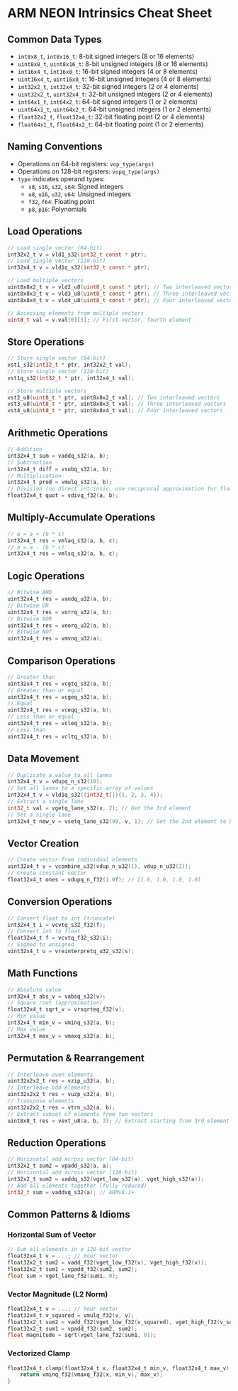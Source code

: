 # ARM NEON Intrinsics Cheat Sheet

## Common Data Types

- `int8x8_t`, `int8x16_t`: 8-bit signed integers (8 or 16 elements)
- `uint8x8_t`, `uint8x16_t`: 8-bit unsigned integers (8 or 16 elements)
- `int16x4_t`, `int16x8_t`: 16-bit signed integers (4 or 8 elements)
- `uint16x4_t`, `uint16x8_t`: 16-bit unsigned integers (4 or 8 elements)
- `int32x2_t`, `int32x4_t`: 32-bit signed integers (2 or 4 elements)
- `uint32x2_t`, `uint32x4_t`: 32-bit unsigned integers (2 or 4 elements)
- `int64x1_t`, `int64x2_t`: 64-bit signed integers (1 or 2 elements)
- `uint64x1_t`, `uint64x2_t`: 64-bit unsigned integers (1 or 2 elements)
- `float32x2_t`, `float32x4_t`: 32-bit floating point (2 or 4 elements)
- `float64x1_t`, `float64x2_t`: 64-bit floating point (1 or 2 elements)

## Naming Conventions

- Operations on 64-bit registers: `vop_type(args)`
- Operations on 128-bit registers: `vopq_type(args)`
- `type` indicates operand types:
  - `s8`, `s16`, `s32`, `s64`: Signed integers
  - `u8`, `u16`, `u32`, `u64`: Unsigned integers
  - `f32`, `f64`: Floating point
  - `p8`, `p16`: Polynomials

## Load Operations

```c
// Load single vector (64-bit)
int32x2_t v = vld1_s32(int32_t const * ptr);
// Load single vector (128-bit)
int32x4_t v = vld1q_s32(int32_t const * ptr);

// Load multiple vectors
uint8x8x2_t v = vld2_u8(uint8_t const * ptr); // Two interleaved vectors
uint8x8x3_t v = vld3_u8(uint8_t const * ptr); // Three interleaved vectors
uint8x8x4_t v = vld4_u8(uint8_t const * ptr); // Four interleaved vectors

// Accessing elements from multiple vectors
uint8_t val = v.val[0][3]; // First vector, fourth element
```

## Store Operations

```c
// Store single vector (64-bit)
vst1_s32(int32_t * ptr, int32x2_t val);
// Store single vector (128-bit)
vst1q_s32(int32_t * ptr, int32x4_t val);

// Store multiple vectors
vst2_u8(uint8_t * ptr, uint8x8x2_t val); // Two interleaved vectors
vst3_u8(uint8_t * ptr, uint8x8x3_t val); // Three interleaved vectors
vst4_u8(uint8_t * ptr, uint8x8x4_t val); // Four interleaved vectors
```

## Arithmetic Operations

```c
// Addition
int32x4_t sum = vaddq_s32(a, b);
// Subtraction
int32x4_t diff = vsubq_s32(a, b);
// Multiplication
int32x4_t prod = vmulq_s32(a, b);
// Division (no direct intrinsic, use reciprocal approximation for floats)
float32x4_t quot = vdivq_f32(a, b);
```

## Multiply-Accumulate Operations

```c
// a = a + (b * c)
int32x4_t res = vmlaq_s32(a, b, c);
// a = a - (b * c)
int32x4_t res = vmlsq_s32(a, b, c);
```

## Logic Operations

```c
// Bitwise AND
uint32x4_t res = vandq_u32(a, b);
// Bitwise OR
uint32x4_t res = vorrq_u32(a, b);
// Bitwise XOR
uint32x4_t res = veorq_u32(a, b);
// Bitwise NOT
uint32x4_t res = vmvnq_u32(a);
```

## Comparison Operations

```c
// Greater than
uint32x4_t res = vcgtq_s32(a, b);
// Greater than or equal
uint32x4_t res = vcgeq_s32(a, b);
// Equal
uint32x4_t res = vceqq_s32(a, b);
// Less than or equal
uint32x4_t res = vcleq_s32(a, b);
// Less than
uint32x4_t res = vcltq_s32(a, b);
```

## Data Movement

```c
// Duplicate a value to all lanes
int32x4_t v = vdupq_n_s32(10);
// Set all lanes to a specific array of values
int32x4_t v = vld1q_s32((int32_t[]){1, 2, 3, 4});
// Extract a single lane
int32_t val = vgetq_lane_s32(v, 2); // Get the 3rd element
// Set a single lane
int32x4_t new_v = vsetq_lane_s32(99, v, 1); // Set the 2nd element to 99
```

## Vector Creation

```c
// Create vector from individual elements
uint32x4_t v = vcombine_u32(vdup_n_u32(1), vdup_n_u32(2));
// Create constant vector
float32x4_t ones = vdupq_n_f32(1.0f); // [1.0, 1.0, 1.0, 1.0]
```

## Conversion Operations

```c
// Convert float to int (truncate)
int32x4_t i = vcvtq_s32_f32(f);
// Convert int to float
float32x4_t f = vcvtq_f32_s32(i);
// Signed to unsigned
uint32x4_t u = vreinterpretq_u32_s32(s);
```

## Math Functions

```c
// Absolute value
int32x4_t abs_v = vabsq_s32(v);
// Square root (approximation)
float32x4_t sqrt_v = vrsqrteq_f32(v);
// Min value
int32x4_t min_v = vminq_s32(a, b);
// Max value
int32x4_t max_v = vmaxq_s32(a, b);
```

## Permutation & Rearrangement

```c
// Interleave even elements
uint32x2x2_t res = vzip_u32(a, b);
// Interleave odd elements
uint32x2x2_t res = vuzp_u32(a, b);
// Transpose elements
uint32x2x2_t res = vtrn_u32(a, b);
// Extract subset of elements from two vectors
uint8x8_t res = vext_u8(a, b, 3); // Extract starting from 3rd element of a
```

## Reduction Operations

```c
// Horizontal add across vector (64-bit)
int32x2_t sum2 = vpadd_s32(a, a);
// Horizontal add across vector (128-bit)
int32x2_t sum2 = vaddq_s32(vget_low_s32(a), vget_high_s32(a));
// Add all elements together (fully reduced)
int32_t sum = vaddvq_s32(a); // ARMv8.1+
```

## Common Patterns & Idioms

### Horizontal Sum of Vector

```c
// Sum all elements in a 128-bit vector
float32x4_t v = ...; // Your vector
float32x2_t sum2 = vadd_f32(vget_low_f32(v), vget_high_f32(v));
float32x2_t sum1 = vpadd_f32(sum2, sum2);
float sum = vget_lane_f32(sum1, 0);
```

### Vector Magnitude (L2 Norm)

```c
float32x4_t v = ...; // Your vector
float32x4_t v_squared = vmulq_f32(v, v);
float32x2_t sum2 = vadd_f32(vget_low_f32(v_squared), vget_high_f32(v_squared));
float32x2_t sum1 = vpadd_f32(sum2, sum2);
float magnitude = sqrt(vget_lane_f32(sum1, 0));
```

### Vectorized Clamp

```c
float32x4_t clamp(float32x4_t x, float32x4_t min_v, float32x4_t max_v) {
    return vminq_f32(vmaxq_f32(x, min_v), max_v);
}
```
